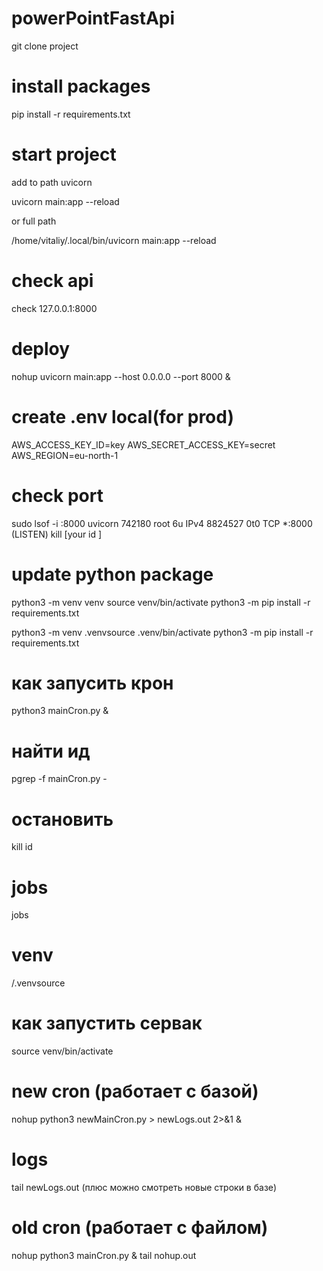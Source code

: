 # powerPointFastApi
git clone project

# install packages
pip install -r requirements.txt


# start project

add to path uvicorn 


uvicorn main:app --reload

or full path 

/home/vitaliy/.local/bin/uvicorn main:app --reload


# check api 
check 127.0.0.1:8000 

# deploy

nohup uvicorn main:app --host 0.0.0.0 --port 8000 &

# create .env local(for prod)
AWS_ACCESS_KEY_ID=key
AWS_SECRET_ACCESS_KEY=secret
AWS_REGION=eu-north-1

# check port
sudo lsof -i :8000
uvicorn 742180 root    6u  IPv4 8824527      0t0  TCP *:8000 (LISTEN)
kill [your id ]


# update python package
python3 -m venv venv
source venv/bin/activate
python3 -m pip install -r requirements.txt



python3 -m venv .venvsource .venv/bin/activate
python3 -m pip install -r requirements.txt


# как запусить крон 
python3 mainCron.py &
# найти ид
pgrep -f mainCron.py - 
# остановить 
kill id
# jobs
jobs


# venv
/.venvsource


# как запустить сервак 


source venv/bin/activate
# new cron (работает с базой) 
nohup python3 newMainCron.py > newLogs.out 2>&1 & 
# logs
tail newLogs.out (плюс можно смотреть новые строки в базе)

# old cron (работает с файлом)
nohup python3 mainCron.py & 
tail nohup.out
